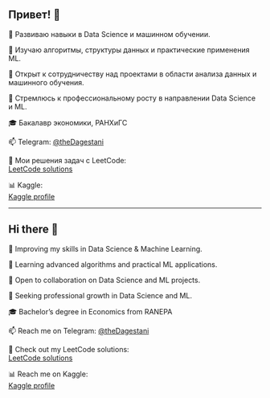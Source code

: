 ## Привет! 👋

🔭 Развиваю навыки в Data Science и машинном обучении.

🌱 Изучаю алгоритмы, структуры данных и практические применения ML.

🤝 Открыт к сотрудничеству над проектами в области анализа данных и машинного обучения.

🤔 Стремлюсь к профессиональному росту в направлении Data Science и ML.

🎓 Бакалавр экономики, РАНХиГС

📫 Telegram: [@theDagestani](https://t.me/theDagestani)

🚀 Мои решения задач с LeetCode:  
[LeetCode solutions](https://github.com/theKerimKerimov/leetcode)

📊 Kaggle:  
[Kaggle profile](https://www.kaggle.com/kerimkerimov)

---

## Hi there 👋

🔭 Improving my skills in Data Science & Machine Learning.

🌱 Learning advanced algorithms and practical ML applications.

🤝 Open to collaboration on Data Science and ML projects.

🤔 Seeking professional growth in Data Science and ML.

🎓 Bachelor’s degree in Economics from RANEPA

📫 Reach me on Telegram: [@theDagestani](https://t.me/theDagestani)

🚀 Check out my LeetCode solutions:  
[LeetCode solutions](https://github.com/theKerimKerimov/leetcode)

📊 Reach me on Kaggle:  
[Kaggle profile](https://www.kaggle.com/kerimkerimov)

